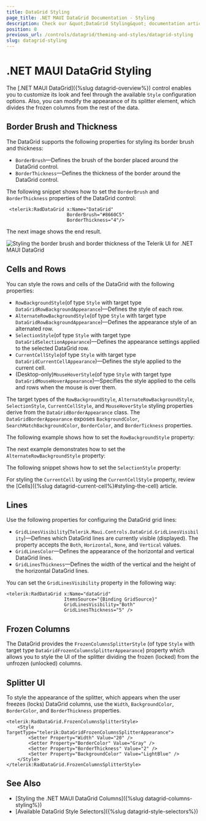 ```yaml
---
title: DataGrid Styling
page_title: .NET MAUI DataGrid Documentation - Styling
description: Check our &quot;DataGrid Styling&quot; documentation article for Telerik DataGrid for .NET MAUI control.
position: 0
previous_url: /controls/datagrid/theming-and-styles/datagrid-styling
slug: datagrid-styling
---
```


# .NET MAUI DataGrid Styling

The [.NET MAUI DataGrid]({%slug datagrid-overview%}) control enables you to customize its look and feel through the available `Style` configuration options. Also, you can modify the appearance of its splitter element, which divides the frozen columns from the rest of the data.

## Border Brush and Thickness

The DataGrid supports the following properties for styling its border brush and thickness:

* `BorderBrush`&mdash;Defines the brush of the border placed around the DataGrid control.
* `BorderThickness`&mdash;Defines the thickness of the border around the DataGrid control.

The following snippet shows how to set the `BorderBrush` and `BorderThickness` properties of the DataGrid control:

```XAML
 <telerik:RadDataGrid x:Name="DataGrid"
                      BorderBrush="#8660C5"
                      BorderThickness="4"/>
```

The next image shows the end result.

![Styling the border brush and border thickness of the Telerik UI for .NET MAUI DataGrid](../images/datagrid-borderBrush.png)

## Cells and Rows

You can style the rows and cells of the DataGrid with the following properties:

* `RowBackgroundStyle`(of type `Style` with target type `DataGridRowBackgroundAppearance`)&mdash;Defines the style of each row.
* `AlternateRowBackgroundStyle`(of type `Style` with target type `DataGridRowBackgroundAppearance`)&mdash;Defines the appearance style of an alternated row.
* `SelectionStyle`(of type `Style` with target type `DataGridSelectionAppearance`)&mdash;Defines the appearance settings applied to the selected DataGrid row.
* `CurrentCellStyle`(of type `Style` with target type `DataGridCurrentCellAppearance`)&mdash;Defines the style applied to the current cell.
* (Desktop-only)`MouseHoverStyle`(of type `Style` with target type `DataGridMouseHoverAppearance`)&mdash;Specifies the style applied to the cells and rows when the mouse is over them.

The target types of the `RowBackgroundStyle`, `AlternateRowBackgroundStyle`, `SelectionStyle`, `CurrentCellStyle`, and `MouseHoverStyle` styling properties derive from the `DataGridBorderAppearance` class. The `DataGridBorderAppearance` exposes `BackgroundColor`, `SearchMatchBackgroundColor`, `BorderColor`, and `BorderTickness` properties.

The following example shows how to set the `RowBackgroundStyle` property:

<snippet id='datagrid-styling-rowbackgroundstyle'/>

The next example demonstrates how to set the `AlternateRowBackgroundStyle` property:

<snippet id='datagrid-styling-alternaterowbackgroundstyle'/>

The following snippet shows how to set the `SelectionStyle` property:

<snippet id='datagrid-styling-selectionstyle'/>

For styling the `CurrentCell` by using the `CurrentCellStyle` property, review the [Cells]({%slug datagrid-current-cell%}#styling-the-cell) article.

## Lines

Use the following properties for configuring the DataGrid grid lines:

* `GridLinesVisibility`(`Telerik.Maui.Controls.DataGrid.GridLinesVisibility`)&mdash;Defines which DataGrid lines are currently visible (displayed). The property accepts the `Both`, `Horizontal`, `None`, and `Vertical` values.
* `GridLinesColor`&mdash;Defines the appearance of the horizontal and vertical DataGrid lines.
* `GridLinesThickness`&mdash;Defines the width of the vertical and the height of the horizontal DataGrid lines.

You can set the `GridLinesVisibility` property in the following way:

```XAML
<telerik:RadDataGrid x:Name="dataGrid"
					 ItemsSource="{Binding GridSource}"
					 GridLinesVisibility="Both"
					 GridLinesThickness="5" />
```

## Frozen Columns

The DataGrid provides the `FrozenColumnsSplitterStyle` (of type `Style` with target type `DataGridFrozenColumnsSplitterAppearance`) property which allows you to style the UI of the splitter dividing the frozen (locked) from the unfrozen (unlocked) columns.

## Splitter UI

To style the appearance of the splitter, which appears when the user freezes (locks) DataGrid columns, use the `Width`, `BackgroundColor`, `BorderColor`, and `BorderThickness` properties.

```XAML
<telerik:RadDataGrid.FrozenColumnsSplitterStyle>
	<Style TargetType="telerik:DataGridFrozenColumnsSplitterAppearance">
		<Setter Property="Width" Value="20" />
		<Setter Property="BorderColor" Value="Gray" />
		<Setter Property="BorderThickness" Value="2" />
		<Setter Property="BackgroundColor" Value="LightBlue" />
	</Style>
</telerik:RadDataGrid.FrozenColumnsSplitterStyle>
```

## See Also

- [Styling the .NET MAUI DataGrid Columns]({%slug datagrid-columns-styling%})
- [Available DataGrid Style Selectors]({%slug datagrid-style-selectors%})
